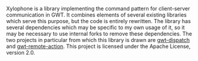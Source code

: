 Xylophone is a library implementing the command pattern for client-server communication in GWT. It combines elements of several existing libraries which serve this purpose, but the code is entirely rewritten. The library has several dependencies which may be specific to my own usage of it, so it may be necessary to use internal forks to remove these dependencies.
The two projects in particular from which this library is drawn are [gwt-dispatch](http://code.google.com/p/gwt-dispatch/) and [gwt-remote-action](http://code.google.com/p/gwt-remote-action/).
This project is licensed under the Apache License, version 2.0.
